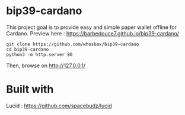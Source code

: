 # bip39-cardano
This project goal is to provide easy and simple paper wallet offline for Cardano.
Preview here : https://barbedouce7.github.io/bip39-cardano/
```
git clone https://github.com/whosbax/bip39-cardano
cd bip39-cardano 
python3 -m http.server 80
```
Then, browse on http://127.0.0.1/

# Built with
Lucid : https://github.com/spacebudz/lucid
